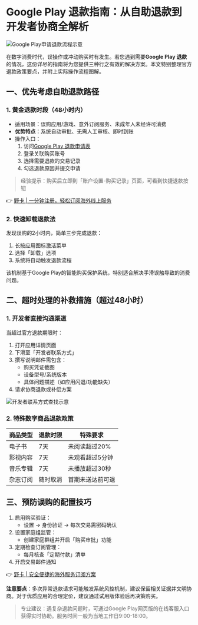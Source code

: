 # Google Play 退款指南：从自助退款到开发者协商全解析

![Google Play申请退款流程示意](https://bbtdd.com/wp-content/uploads/img/53988644.webp)

在数字消费时代，误操作或冲动购买时有发生。若您遇到需要**Google Play 退款**的情况，这份详尽的指南将为您提供三种行之有效的解决方案。本文特别整理官方退款政策要点，并附上实际操作流程图解。

## 一、优先考虑自助退款路径

### 1. 黄金退款时段（48小时内）
- 适用场景：误购应用/游戏、意外订阅服务、未成年人未经许可消费
- **优势特点**：系统自动审批、无需人工审核、即时到账
- 操作入口：
  1. 访问[Google Play 退款申请表](https://support.google.com/googleplay?p=refundAWF)
  2. 登录关联购买账号
  3. 选择需要退款的交易记录
  4. 勾选退款原因并提交申请

> 经验提示：购买后立即到「账户设置-购买记录」页面，可看到快捷退款按钮

👉 [野卡 | 一分钟注册，轻松订阅海外线上服务](https://bbtdd.com/yeka)

### 2. 快速卸载退款法
发现误购的2小时内，简单三步完成退款：
1. 长按应用图标激活菜单
2. 选择「卸载」选项
3. 系统将自动触发退款流程

该机制基于Google Play的智能购买保护系统，特别适合解决手滑误触导致的消费问题。

## 二、超时处理的补救措施（超过48小时）

### 1. 开发者直接沟通渠道
当超过官方退款期限时：
1. 打开应用详情页面
2. 下滑至「开发者联系方式」
3. 撰写说明邮件需包含：
   - 购买凭证截图
   - 设备型号/系统版本
   - 具体问题描述（如应用闪退/功能缺失）
4. 请求协商退款或补偿方案

![开发者联系方式查找示意](https://bbtdd.com/wp-content/uploads/img/5746274819316.webp)

### 2. 特殊数字商品退款政策
| 商品类型 | 退款时限 | 特殊要求         |
|----------|----------|------------------|
| 电子书   | 7天      | 未阅读超过20%    |
| 影视内容 | 7天      | 未观看超过5分钟  |
| 音乐专辑 | 7天      | 未播放超过30秒   |
| 杂志订阅 | 随时取消 | 首期未送达前可退 |

## 三、预防误购的配置技巧

1. 启用购买验证：
   - 设置 → 身份验证 → 每次交易需密码确认
2. 设置家庭组监管：
   - 创建家庭群组并开启「购买审批」功能
3. 定期检查订阅管理：
   - 每月核查「定期付款」清单
4. 开启交易邮件通知

👉 [野卡 | 安全便捷的海外服务订阅方案](https://bbtdd.com/yeka)

**注意要点**：多次异常退款请求可能触发系统风控机制，建议保留相关证据并文明协商。对于优质应用的合理定价，建议通过试用版体验后再决策购买。

> 专业建议：遇复杂退款问题时，可通过Google Play网页版的在线客服入口获得实时协助。服务时间一般为当地工作日9:00-18:00。